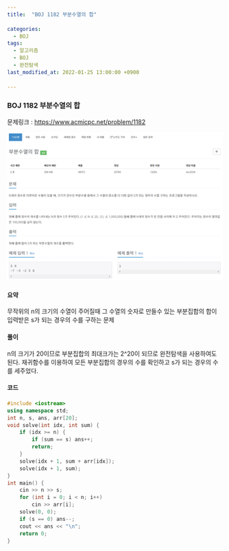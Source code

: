 ```yaml
---
title:  "BOJ 1182 부분수열의 합"

categories:
  - BOJ
tags:
  - 알고리즘
  - BOJ
  - 완전탐색
last_modified_at: 2022-01-25 13:00:00 +0900

---
```


### BOJ 1182 부분수열의 합

문제링크 : <https://www.acmicpc.net/problem/1182>

![BOJ_1182](/images/2022-01-25-BOJ1182/BOJ_1182.PNG)

#### 요약

무작위의 n의 크기의 수열이 주어질때 그 수열의 숫자로 만들수 있는 부분집합의 합이 입력받은 s가 되는 경우의 수를 구하는 문제

#### 풀이

n의 크기가 20이므로 부분집합의 최대크가는 2^20이 되므로 완전탐색을 사용하여도 된다. 재귀함수를 이용하여 모든 부분집합의 경우의 수를 확인하고 s가 되는 경우의 수를 세주었다.

#### 코드

```c++
#include <iostream>
using namespace std;
int n, s, ans, arr[20];
void solve(int idx, int sum) {
	if (idx >= n) {
		if (sum == s) ans++;
		return;
	}
	solve(idx + 1, sum + arr[idx]);
	solve(idx + 1, sum);
}
int main() {
	cin >> n >> s;
	for (int i = 0; i < n; i++)
		cin >> arr[i];
	solve(0, 0);
	if (s == 0) ans--;
    cout << ans << "\n";
	return 0;
}
```